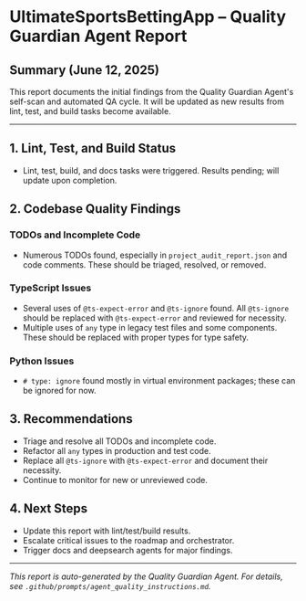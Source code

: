 # UltimateSportsBettingApp – Quality Guardian Agent Report

## Summary (June 12, 2025)

This report documents the initial findings from the Quality Guardian Agent's self-scan and automated QA cycle. It will be updated as new results from lint, test, and build tasks become available.

---

## 1. Lint, Test, and Build Status
- Lint, test, build, and docs tasks were triggered. Results pending; will update upon completion.

## 2. Codebase Quality Findings

### TODOs and Incomplete Code
- Numerous TODOs found, especially in `project_audit_report.json` and code comments. These should be triaged, resolved, or removed.

### TypeScript Issues
- Several uses of `@ts-expect-error` and `@ts-ignore` found. All `@ts-ignore` should be replaced with `@ts-expect-error` and reviewed for necessity.
- Multiple uses of `any` type in legacy test files and some components. These should be replaced with proper types for type safety.

### Python Issues
- `# type: ignore` found mostly in virtual environment packages; these can be ignored for now.

## 3. Recommendations
- Triage and resolve all TODOs and incomplete code.
- Refactor all `any` types in production and test code.
- Replace all `@ts-ignore` with `@ts-expect-error` and document their necessity.
- Continue to monitor for new or unreviewed code.

## 4. Next Steps
- Update this report with lint/test/build results.
- Escalate critical issues to the roadmap and orchestrator.
- Trigger docs and deepsearch agents for major findings.

---

*This report is auto-generated by the Quality Guardian Agent. For details, see `.github/prompts/agent_quality_instructions.md`.*
